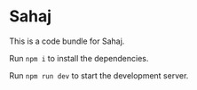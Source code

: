 
  # Sahaj 

  This is a code bundle for Sahaj. 

  Run `npm i` to install the dependencies.

  Run `npm run dev` to start the development server.
  
